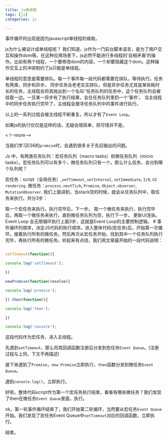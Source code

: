 ```yaml
---
title: js单线程
tags: [js]
categories: js

---
```


事件循环的出现是因为javascript单线程的缘故。

js为什么被设计成单线程呢？
我们知道，js作为一门前台脚本语言，是为了用户交互和操作dom等。在这种应用场景下，js必然不能进行多线程的‘自相矛盾’的操作。比如有两个线程，一个要修改dom的内容，一个却要隐藏这个dom。这种操作交互上的冲突制约了js只能是单线程。

单线程的意思是需要排队。每一个事件每一段代码都需要在排队，等待执行。任务有两类，同步和异步。
同步任务会老老实实排队，但是异步任务尤其是某些耗时长的任务，主线程会将其抛出到一个名叫‘’任务队列的任务中，这个任务队列会被挂载一边。一旦某一异步有了执行结果，会在任务队列里扔一个‘事件’。
当主线程中的同步任务执行完毕了，主线程会搜寻任务队列中的事件进行执行。

以上的一系列过程会被主线程不断重复。所以才有了`Event Loop`。

如果js的执行仅仅是这样的话，无疑会很简单，但可惜并不是。

< !--more-->

当我们学习ES6的`promise`时，会遇到很多关于先后输出的问题。

Js 中，有两类任务队列：宏任务队列（macro tasks）和微任务队列（micro tasks）。宏任务队列可以有多个，微任务队列只有一个。那么什么任务，会分到哪个队列呢？

宏任务：script（全局任务）,`setTimeout`, `setInterval`, `setImmediate`, `I/O`, `UI` `rendering`.
微任务：`process.nextTick`, `Promise`, `Object.observer`, `MutationObserver`.
我们上面讲到，当stack空的时候，就会从任务队列中，取任务来执行。共分3步：

取一个宏任务来执行。执行完毕后，下一步。
取一个微任务来执行，执行完毕后，再取一个微任务来执行。直到微任务队列为空，执行下一步。
更新UI渲染。
Event Loop 会无限循环执行上面3步，这就是Event Loop的主要控制逻辑。 #
事件循环的顺序，决定JS代码的执行顺序。进入整体代码(宏任务)后，开始第一次循环。接着执行所有的微任务。然后再次从宏任务开始，找到其中一个任务队列执行完毕，再执行所有的微任务。听起来有点绕，我们用文章最开始的一段代码说明：
```js

setTimeout(function(){

console.log('setTimeout');

})

newPromise(function(resolve){

console.log('promise');

}).then(function(){

console.log('then');

})

console.log('console');

```
这段代码作为宏任务，进入主线程。

先遇到`setTimeout`，那么将其回调函数注册后分发到宏任务`Event Queue`。(注册过程与上同，下文不再描述)

接下来遇到了`Promise`，`new Promise`立即执行，`then`函数分发到微任务`Event Queue`。

遇到`console.log()`，立即执行。

好啦，整体代码script作为第一个宏任务执行结束，看看有哪些微任务？我们发现了then在微任务`Event Queue`里面，执行。

ok，第一轮事件循环结束了，我们开始第二轮循环，当然要从宏任务`Event Queue`开始。我们发现了宏任务Event Queue中`setTimeout`对应的回调函数，立即执行。

结束。